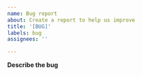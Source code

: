 ```yaml
---
name: Bug report
about: Create a report to help us improve
title: '[BUG]'
labels: bug
assignees: ''

---
```


**Describe the bug**
